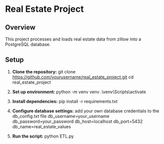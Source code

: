 # Real Estate Project

## Overview
This project processes and loads real estate data from zillow into a PostgreSQL database.

## Setup

1. **Clone the repository:**
    git clone https://github.com/yourusername/real_estate_project.git
    cd real_estate_project

2. **Set up environment:**
    python -m venv venv
    .\venv\Scripts\activate

3. **Install dependencies:**
    pip install -r requirements.txt

4. **Configure database settings:**
    add your own database credentials to the db_config.txt file
    db_username=your_username
    db_password=your_password
    db_host=localhost
    db_port=5432
    db_name=real_estate_values

5. **Run the script:**
    python ETL.py